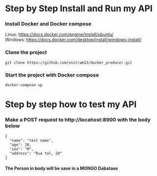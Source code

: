 # Step by Step Install and Run my API

### Install Docker and Docker compose
  Linux: https://docs.docker.com/engine/install/ubuntu/  </br>
  Windows: https://docs.docker.com/desktop/install/windows-install/

### Clone the project
  ```git clone https://github.com/snitram13/docker_producer.git```
 
### Start the project with Docker compose
 ```docker-compose up```
 
# Step by step how to test my API

### Make a POST request to http://locahost:8900 with the body below
``` 
{
  "name": "test name",
  "age": 20,
  "sex": "M",
  "address": "Rua tal, 20"
}
```

#### The Person in body will be save in a MONGO Dabatase

